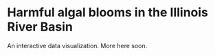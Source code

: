 # Harmful algal blooms in the Illinois River Basin
An interactive data visualization. More here soon.